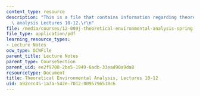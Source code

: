 ```yaml
---
content_type: resource
description: "This is a file that contains information regarding theoretical environmental\
  \ analysis Lectures 10-12.\r\n"
file: /media/courses/12-009j-theoretical-environmental-analysis-spring-2015/a92ccc451a7a542e70120095796518c6_MIT12_009JS15_10-12rivers.pdf
file_type: application/pdf
learning_resource_types:
- Lecture Notes
ocw_type: OCWFile
parent_title: Lecture Notes
parent_type: CourseSection
parent_uid: ee2f9708-2be5-1949-6adb-33ead90a9da8
resourcetype: Document
title: Theoretical Environmental Analysis, Lectures 10-12
uid: a92ccc45-1a7a-542e-7012-0095796518c6
---
```


